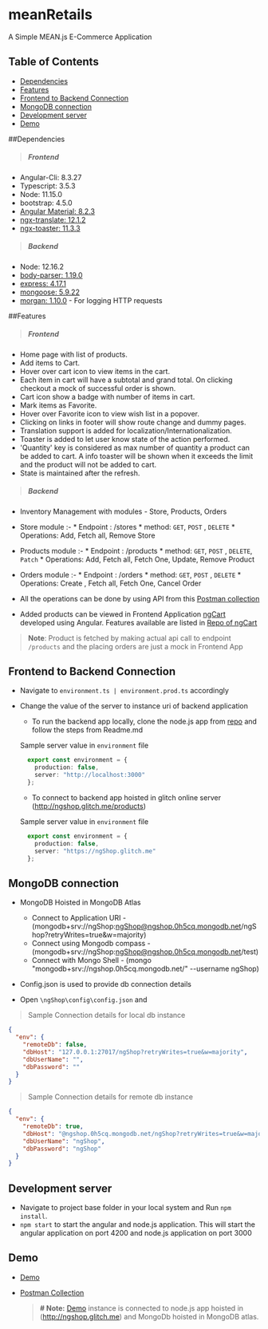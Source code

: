 # meanRetails

A Simple MEAN.js E-Commerce Application 

## Table of Contents
- [Dependencies](README.md#dependencies)
- [Features](README.md#features)
- [Frontend to Backend Connection](README.md#frontend-to-backend-connection)
- [MongoDB connection](README.md#mongodb-connection)
- [Development server](README.md#development-server)
- [Demo](README.md#demo)

##Dependencies
 > ##### Frontend
 * Angular-Cli: 8.3.27
 * Typescript: 3.5.3
 * Node: 11.15.0
 * bootstrap: 4.5.0
 * [Angular Material: 8.2.3](https://www.npmjs.com/package/@angular/material)
 * [ngx-translate: 12.1.2](https://www.npmjs.com/package/@ngx-translate/core)
 * [ngx-toaster: 11.3.3](https://www.npmjs.com/package/ngx-toastr)
 
 > ##### Backend
  * Node: 12.16.2
  * [body-parser: 1.19.0](https://www.npmjs.com/package/body-parser)
  * [express: 4.17.1](https://www.npmjs.com/package/express)
  * [mongoose: 5.9.22](https://www.npmjs.com/package/mongoose)
  * [morgan: 1.10.0](https://www.npmjs.com/package/morgan) - For logging HTTP requests

##Features

> ##### Frontend
  * Home page with list of products.
  * Add items to Cart.
  * Hover over cart icon to view items in the cart.
  * Each item in cart will have a subtotal and grand total. On clicking checkout a mock of successful order is shown.
  * Cart icon show a badge with number of items in cart.
  * Mark items as Favorite.
  * Hover over Favorite icon to view wish list in a popover.
  * Clicking on links in footer will show route change and dummy pages.
  * Translation support is added for localization/Internationalization.
  * Toaster is added to let user know state of the action performed.
  * 'Quantity' key is considered as max number of quantity a product can be added to cart. A info toaster will be shown when it exceeds the limit and the product will not be added to cart.
  * State is maintained after the refresh.
  
> ##### Backend
  * Inventory Management with modules - Store, Products, Orders
  * Store module :-
        * Endpoint : /stores 
        * method: `GET`, `POST` , `DELETE`
        * Operations: Add, Fetch all, Remove Store
  * Products module :-
        * Endpoint : /products 
        * method: `GET`, `POST` , `DELETE`, `Patch`
        * Operations: Add, Fetch all, Fetch One, Update, Remove Product
  * Orders module :-
        * Endpoint : /orders 
        * method: `GET`, `POST` , `DELETE`
        * Operations: Create , Fetch all, Fetch One, Cancel Order
  
  * All the operations can be done by using API from this [Postman collection](https://documenter.getpostman.com/view/11998783/T1DiGg6m) 

  * Added products can be viewed in Frontend Application [ngCart](https://samyajithm.github.io/ngCart/shop) developed using Angular. Features available are listed in [Repo of ngCart](https://github.com/samyajithm/ngCart.git)
   
  > **Note**: Product is fetched by making actual api call to endpoint `/products` and the placing orders are just a mock in Frontend App


## Frontend to Backend Connection
  * Navigate to `environment.ts | environment.prod.ts` accordingly
  * Change the value of the server to instance uri of backend application
      * To run the backend app locally, clone the node.js app from [repo](https://github.com/samyajithm/ngShop.git) and follow the steps from Readme.md
      
      Sample server value in `environment` file
      ```typescript
        export const environment = {
          production: false,
          server: "http://localhost:3000"
        };         
      ```  
      * To connect to backend app hoisted in glitch online server (http://ngshop.glitch.me/products)
      
      Sample server value in `environment` file
      ```typescript
        export const environment = {
          production: false,
          server: "https://ngShop.glitch.me"
        };         
      ```  
      
## MongoDB connection 
* MongoDB Hoisted in MongoDB Atlas 
    * Connect to Application URI -(mongodb+srv://ngShop:ngShop@ngshop.0h5cq.mongodb.net/ngShop?retryWrites=true&w=majority)
    * Connect using Mongodb compass - (mongodb+srv://ngShop:ngShop@ngshop.0h5cq.mongodb.net/test) 
    * Connect with Mongo Shell - (mongo "mongodb+srv://ngshop.0h5cq.mongodb.net/<dbname>" --username ngShop)

* Config.json is used to provide db connection details
* Open `\ngShop\config\config.json` and

> Sample Connection details for local db instance
```json
{
  "env": {
    "remoteDb": false,
    "dbHost": "127.0.0.1:27017/ngShop?retryWrites=true&w=majority",
    "dbUserName": "",
    "dbPassword": ""
  }
}
```
> Sample Connection details for remote db instance
```json
{
  "env": {
    "remoteDb": true,
    "dbHost": "@ngshop.0h5cq.mongodb.net/ngShop?retryWrites=true&w=majority",
    "dbUserName": "ngShop",
    "dbPassword": "ngShop"
  }
}
```  
## Development server

* Navigate to project base folder in your local system and Run `npm install`.
* `npm start` to start the angular and node.js application. This will start the angular application on port 4200 and node.js application on port 3000


## Demo 

* [Demo](https://samyajithm.github.io/ngCart/shop)
* [Postman Collection](https://documenter.getpostman.com/view/11998783/T1DiGg6m)

  > **# Note:** [Demo](https://samyajithm.github.io/ngCart/shop) instance is connected to node.js app hoisted in (http://ngshop.glitch.me) and MongoDb hoisted in MongoDB atlas.
